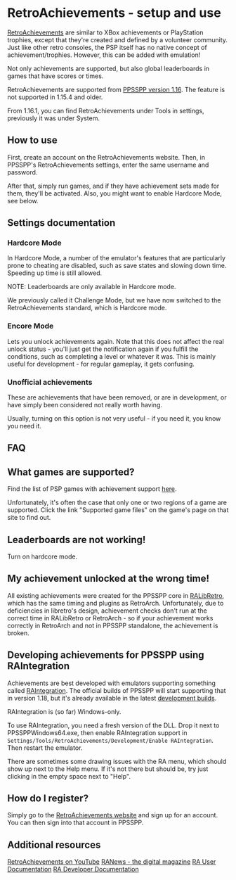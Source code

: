 # RetroAchievements - setup and use

[RetroAchievements](https://retroachievements.org/) are similar to XBox achievements or PlayStation trophies, except that they're created and defined by a volunteer community. Just like other retro consoles, the PSP itself has no native concept of achievement/trophies. However, this can be added with emulation!

Not only achievements are supported, but also global leaderboards in games that have scores or times.

RetroAchievements are supported from [PPSSPP version 1.16](1-16-release-announcement). The feature is not supported in 1.15.4 and older.

From 1.16.1, you can find RetroAchievements under Tools in settings, previously it was under System.

## How to use

First, create an account on the RetroAchievements website. Then, in PPSSPP's RetroAchievements settings, enter the same username and password.

After that, simply run games, and if they have achievement sets made for them, they'll be activated. Also, you might want to enable Hardcore Mode, see below.

## Settings documentation

### Hardcore Mode

In Hardcore Mode, a number of the emulator's features that are particularly prone to cheating are disabled, such as save states and slowing down time. Speeding up time is still allowed.

NOTE: Leaderboards are only available in Hardcore mode.

We previously called it Challenge Mode, but we have now switched to the RetroAchievements standard, which is Hardcore mode.

### Encore Mode

Lets you unlock achievements again. Note that this does not affect the real unlock status - you'll just get the notification again if you fulfill the conditions, such as completing a level or whatever it was. This is mainly useful for development - for regular gameplay, it gets confusing.

### Unofficial achievements

These are achievements that have been removed, or are in development, or have simply been considered not really worth having.

Usually, turning on this option is not very useful - if you need it, you know you need it.

## FAQ

## What games are supported?

Find the list of PSP games with achievement support [here](https://retroachievements.org/gameList.php?c=41).

Unfortunately, it's often the case that only one or two regions of a game are supported. Click the link "Supported game files" on the game's page on that site to find out.

## Leaderboards are not working!

Turn on hardcore mode.

## My achievement unlocked at the wrong time!

All existing achievements were created for the PPSSPP core in [RALibRetro](https://github.com/RetroAchievements/RALibretro), which has the same timing and plugins as RetroArch. Unfortunately, due to deficiencies in libretro's design, achievement checks don't run at the correct time in RALibRetro or RetroArch - so if your achievement works correctly in RetroArch and not in PPSSPP standalone, the achievement is broken.

## Developing achievements for PPSSPP using RAIntegration

Achievements are best developed with emulators supporting something called [RAIntegration](https://github.com/RetroAchievements/RAIntegration). The official builds of PPSSPP will start supporting that in version 1.18, but it's already available in the latest [development builds](/devbuilds).

RAIntegration is (so far) Windows-only.

To use RAIntegration, you need a fresh version of the DLL. Drop it next to PPSSPPWindows64.exe, then enable RAIntegration support in `Settings/Tools/RetroAchievements/Development/Enable RAIntegration`. Then restart the emulator.

There are sometimes some drawing issues with the RA menu, which should show up next to the Help menu. If it's not there but should be, try just clicking in the empty space next to "Help".

## How do I register?

Simply go to the [RetroAchievements website](https://retroachievements.org/) and sign up for an account. You can then sign into that account in PPSSPP.

## Additional resources

[RetroAchievements on YouTube](https://www.youtube.com/@retrocheevos)
[RANews - the digital magazine](https://news.retroachievements.org/)
[RA User Documentation](https://docs.retroachievements.org/)
[RA Developer Documentation](https://docs.retroachievements.org/Developer-Docs/)
